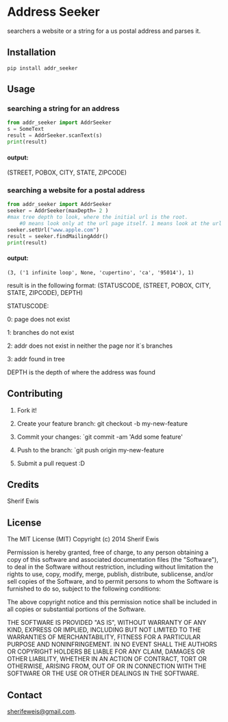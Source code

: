 # Address Seeker



searchers a website or a string for a us postal address and parses it.



## Installation



`pip install addr_seeker`



## Usage


 

### searching a string for an address

```python
from addr_seeker import AddrSeeker
s = SomeText
result = AddrSeeker.scanText(s)
print(result)
```
#### output:
(STREET, POBOX, CITY, STATE, ZIPCODE)
### searching a website for a postal address
```python
from addr_seeker import AddrSeeker
seeker = AddrSeeker(maxDepth= 2 ) 
#max tree depth to look, where the initial url is the root. 
	#0 means look only at the url page itself. 1 means look at the url and in all links in that page and so on
seeker.setUrl("www.apple.com")
result = seeker.findMailingAddr() 
print(result)
```
#### output:
`(3, ('1 infinite loop', None, 'cupertino', 'ca', '95014'), 1)`

result is in the following format:
	(STATUSCODE, (STREET, POBOX, CITY, STATE, ZIPCODE), DEPTH)



STATUSCODE:

0: page does not exist

1: branches do not exist

2: addr does not exist in neither the page nor it`s branches

3: addr found in tree


DEPTH is the depth of where the address was found








## Contributing




1. Fork it!

2. Create your feature branch: git checkout -b my-new-feature

3. Commit your changes: `git commit -am 'Add some feature'
4. Push to the branch: `git push origin my-new-feature
5. Submit a pull request :D

## Credits


Sherif Ewis

## License


The MIT License (MIT)
Copyright (c) 2014 Sherif Ewis

Permission is hereby granted, free of charge, to any person obtaining a copy of this software and associated documentation files (the "Software"), to deal in the Software without restriction, including without limitation the rights to use, copy, modify, merge, publish, distribute, sublicense, and/or sell copies of the Software, and to permit persons to whom the Software is furnished to do so, subject to the following conditions:

The above copyright notice and this permission notice shall be included in all copies or substantial portions of the Software.

THE SOFTWARE IS PROVIDED "AS IS", WITHOUT WARRANTY OF ANY KIND, EXPRESS OR IMPLIED, INCLUDING BUT NOT LIMITED TO THE WARRANTIES OF MERCHANTABILITY, FITNESS FOR A PARTICULAR PURPOSE AND NONINFRINGEMENT. IN NO EVENT SHALL THE AUTHORS OR COPYRIGHT HOLDERS BE LIABLE FOR ANY CLAIM, DAMAGES OR OTHER LIABILITY, WHETHER IN AN ACTION OF CONTRACT, TORT OR OTHERWISE, ARISING FROM, OUT OF OR IN CONNECTION WITH THE SOFTWARE OR THE USE OR OTHER DEALINGS IN THE SOFTWARE.


## Contact

sherifeweis@gmail.com.


